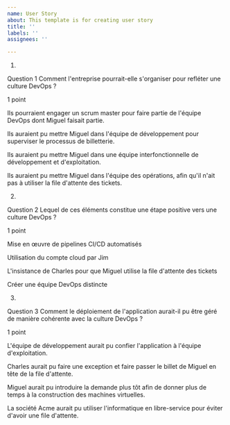 ```yaml
---
name: User Story
about: This template is for creating user story
title: ''
labels: ''
assignees: ''

---
```


1.
Question 1
Comment l'entreprise pourrait-elle s'organiser pour refléter une culture DevOps ?

1 point

Ils pourraient engager un scrum master pour faire partie de l'équipe DevOps dont Miguel faisait partie.


Ils auraient pu mettre Miguel dans l'équipe de développement pour superviser le processus de billetterie.


Ils auraient pu mettre Miguel dans une équipe interfonctionnelle de développement et d'exploitation.


Ils auraient pu mettre Miguel dans l'équipe des opérations, afin qu'il n'ait pas à utiliser la file d'attente des tickets.

2.
Question 2
Lequel de ces éléments constitue une étape positive vers une culture DevOps ?

1 point

Mise en œuvre de pipelines CI/CD automatisés


Utilisation du compte cloud par Jim


L'insistance de Charles pour que Miguel utilise la file d'attente des tickets


Créer une équipe DevOps distincte

3.
Question 3
Comment le déploiement de l'application aurait-il pu être géré de manière cohérente avec la culture DevOps ?

1 point

L'équipe de développement aurait pu confier l'application à l'équipe d'exploitation.


Charles aurait pu faire une exception et faire passer le billet de Miguel en tête de la file d'attente.


Miguel aurait pu introduire la demande plus tôt afin de donner plus de temps à la construction des machines virtuelles.


La société Acme aurait pu utiliser l'informatique en libre-service pour éviter d'avoir une file d'attente.

